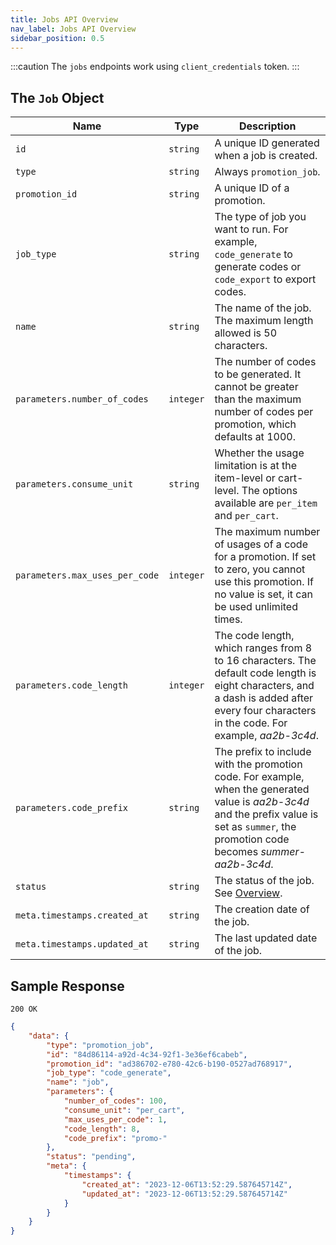 ```yaml
---
title: Jobs API Overview
nav_label: Jobs API Overview
sidebar_position: 0.5
---
```


:::caution
The `jobs` endpoints work using `client_credentials` token.
:::

## The `Job` Object

| Name | Type | Description |
| --- | --- | --- |
| `id` | `string` | A unique ID generated when a job is created. |
| `type` | `string` | Always `promotion_job`. |
| `promotion_id` | `string` | A unique ID of a promotion. |
| `job_type` | `string`| The type of job you want to run. For example, `code_generate` to generate codes or `code_export` to export codes. |
| `name` | `string`| The name of the job. The maximum length allowed is 50 characters. |
| `parameters.number_of_codes` | `integer` | The number of codes to be generated. It cannot be greater than the maximum number of codes per promotion, which defaults at 1000. |
| `parameters.consume_unit` | `string` | Whether the usage limitation is at the item-level or cart-level. The options available are `per_item` and `per_cart`. |
| `parameters.max_uses_per_code` | `integer` | The maximum number of usages of a code for a promotion. If set to zero, you cannot use this promotion. If no value is set, it can be used unlimited times. |
| `parameters.code_length` | `integer` | The code length, which ranges from 8 to 16 characters. The default code length is eight characters, and a dash is added after every four characters in the code. For example, *aa2b-3c4d*. |
| `parameters.code_prefix` | `string` | The prefix to include with the promotion code. For example, when the generated value is *aa2b-3c4d* and the prefix value is set as `summer`, the promotion code becomes *summer-aa2b-3c4d*.
| `status` | `string` | The status of the job. See [Overview](/docs/promotions/promotion-codes/jobs-api/overview). |
| `meta.timestamps.created_at` | `string` | The creation date of the job. |
| `meta.timestamps.updated_at` | `string` | The last updated date of the job. |

## Sample Response

`200 OK`

```json
{
    "data": {
        "type": "promotion_job",
        "id": "84d86114-a92d-4c34-92f1-3e36ef6cabeb",
        "promotion_id": "ad386702-e780-42c6-b190-0527ad768917",
        "job_type": "code_generate",
        "name": "job",
        "parameters": {
            "number_of_codes": 100,
            "consume_unit": "per_cart",
            "max_uses_per_code": 1,
            "code_length": 8,
            "code_prefix": "promo-"
        },
        "status": "pending",
        "meta": {
            "timestamps": {
                "created_at": "2023-12-06T13:52:29.587645714Z",
                "updated_at": "2023-12-06T13:52:29.587645714Z"
            }
        }
    }
}
```






